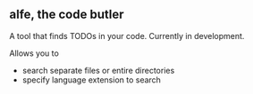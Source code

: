 ## alfe, the code butler

A tool that finds TODOs in your code.
Currently in development.

Allows you to
* search separate files or entire directories
* specify language extension to search
